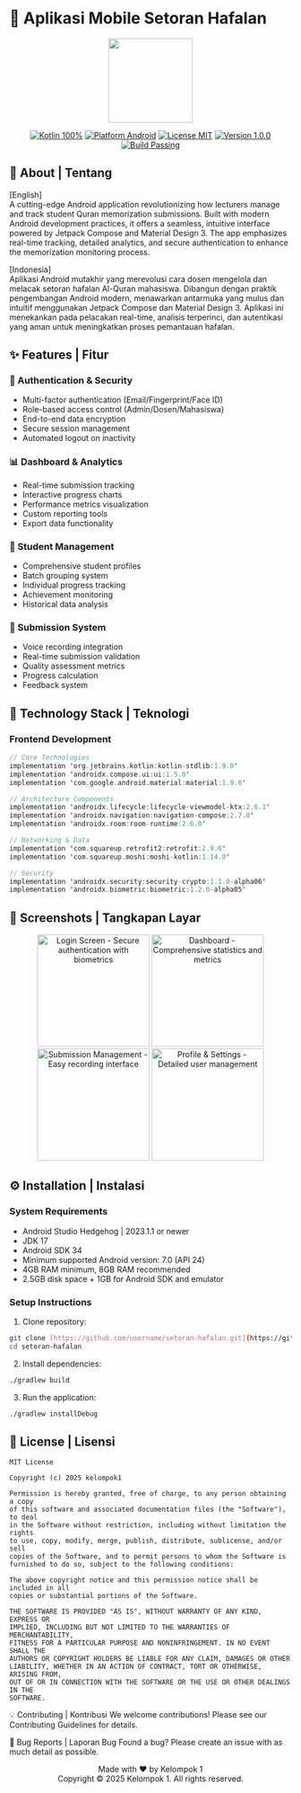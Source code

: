 # 📱 Aplikasi Mobile Setoran Hafalan

<p align="center">
  <img src="app/src/mainres/drawable/icon1.jpeg" width="150"/>
</p>

<p align="center">
  <a href="#"><img src="https://img.shields.io/badge/Kotlin-100%25-purple.svg?style=flat" alt="Kotlin 100%"/></a>
  <a href="#"><img src="https://img.shields.io/badge/Platform-Android-green.svg?style=flat" alt="Platform Android"/></a>
  <a href="#"><img src="https://img.shields.io/badge/License-MIT-blue.svg?style=flat" alt="License MIT"/></a>
  <a href="#"><img src="https://img.shields.io/badge/Version-1.0.0-red.svg?style=flat" alt="Version 1.0.0"/></a>
  <a href="#"><img src="https://img.shields.io/badge/Build-Passing-success.svg?style=flat" alt="Build Passing"/></a>
</p>

## 🌟 About | Tentang

[English]  
A cutting-edge Android application revolutionizing how lecturers manage and track student Quran memorization submissions. Built with modern Android development practices, it offers a seamless, intuitive interface powered by Jetpack Compose and Material Design 3. The app emphasizes real-time tracking, detailed analytics, and secure authentication to enhance the memorization monitoring process.

[Indonesia]  
Aplikasi Android mutakhir yang merevolusi cara dosen mengelola dan melacak setoran hafalan Al-Quran mahasiswa. Dibangun dengan praktik pengembangan Android modern, menawarkan antarmuka yang mulus dan intuitif menggunakan Jetpack Compose dan Material Design 3. Aplikasi ini menekankan pada pelacakan real-time, analisis terperinci, dan autentikasi yang aman untuk meningkatkan proses pemantauan hafalan.

## ✨ Features | Fitur

### 🔐 Authentication & Security
- Multi-factor authentication (Email/Fingerprint/Face ID)
- Role-based access control (Admin/Dosen/Mahasiswa)
- End-to-end data encryption
- Secure session management
- Automated logout on inactivity

### 📊 Dashboard & Analytics
- Real-time submission tracking
- Interactive progress charts
- Performance metrics visualization
- Custom reporting tools
- Export data functionality

### 👥 Student Management
- Comprehensive student profiles
- Batch grouping system
- Individual progress tracking
- Achievement monitoring
- Historical data analysis

### 📝 Submission System
- Voice recording integration
- Real-time submission validation
- Quality assessment metrics
- Progress calculation
- Feedback system

## 🚀 Technology Stack | Teknologi

### Frontend Development
```kotlin
// Core Technologies
implementation 'org.jetbrains.kotlin:kotlin-stdlib:1.9.0'
implementation 'androidx.compose.ui:ui:1.5.0'
implementation 'com.google.android.material:material:1.9.0'

// Architecture Components
implementation 'androidx.lifecycle:lifecycle-viewmodel-ktx:2.6.1'
implementation 'androidx.navigation:navigation-compose:2.7.0'
implementation 'androidx.room:room-runtime:2.6.0'

// Networking & Data
implementation 'com.squareup.retrofit2:retrofit:2.9.0'
implementation 'com.squareup.moshi:moshi-kotlin:1.14.0'

// Security
implementation 'androidx.security:security-crypto:1.1.0-alpha06'
implementation 'androidx.biometric:biometric:1.2.0-alpha05'
```

## 📱 Screenshots | Tangkapan Layar

<p align="center">
  <img src="screenshots/login.jpg" width="200" alt="Login Screen - Secure authentication with biometrics"/>
  <img src="screenshots/dashboard.jpg" width="200" alt="Dashboard - Comprehensive statistics and metrics"/>
  <img src="screenshots/submission.jpg" width="200" alt="Submission Management - Easy recording interface"/>
  <img src="screenshots/profile.jpg" width="200" alt="Profile & Settings - Detailed user management"/>
</p>

## ⚙️ Installation | Instalasi 

### System Requirements
- Android Studio Hedgehog | 2023.1.1 or newer
- JDK 17
- Android SDK 34
- Minimum supported Android version: 7.0 (API 24)
- 4GB RAM minimum, 8GB RAM recommended
- 2.5GB disk space + 1GB for Android SDK and emulator

### Setup Instructions
1. Clone repository:
```bash
git clone [https://github.com/username/setoran-hafalan.git](https://github.com/RialinArndiansah/SetoranHafalanDosen.git)
cd setoran-hafalan
```

2. Install dependencies:
```bash
./gradlew build
```

3. Run the application:
```bash
./gradlew installDebug
```

## 📄 License | Lisensi

```
MIT License

Copyright (c) 2025 kelompok1

Permission is hereby granted, free of charge, to any person obtaining a copy
of this software and associated documentation files (the "Software"), to deal
in the Software without restriction, including without limitation the rights
to use, copy, modify, merge, publish, distribute, sublicense, and/or sell
copies of the Software, and to permit persons to whom the Software is
furnished to do so, subject to the following conditions:

The above copyright notice and this permission notice shall be included in all
copies or substantial portions of the Software.

THE SOFTWARE IS PROVIDED "AS IS", WITHOUT WARRANTY OF ANY KIND, EXPRESS OR
IMPLIED, INCLUDING BUT NOT LIMITED TO THE WARRANTIES OF MERCHANTABILITY,
FITNESS FOR A PARTICULAR PURPOSE AND NONINFRINGEMENT. IN NO EVENT SHALL THE
AUTHORS OR COPYRIGHT HOLDERS BE LIABLE FOR ANY CLAIM, DAMAGES OR OTHER
LIABILITY, WHETHER IN AN ACTION OF CONTRACT, TORT OR OTHERWISE, ARISING FROM,
OUT OF OR IN CONNECTION WITH THE SOFTWARE OR THE USE OR OTHER DEALINGS IN THE
SOFTWARE.
```

💡 Contributing | Kontribusi
We welcome contributions! Please see our Contributing Guidelines for details.

🐛 Bug Reports | Laporan Bug
Found a bug? Please create an issue with as much detail as possible.

<p align="center">
  Made with ❤️ by Kelompok 1<br>
  Copyright © 2025 Kelompok 1. All rights reserved.
</p>
